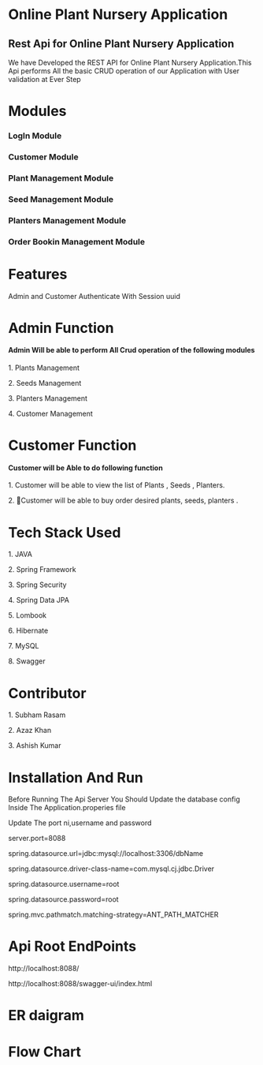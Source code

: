 <h1>Online Plant Nursery Application</h1>
<h2>Rest Api for Online Plant Nursery Application</h2>
<p>We have Developed the REST API for Online Plant Nursery Application.This Api performs All the basic CRUD operation of our Application with User validation at Ever Step </p>

<h1>Modules</h1>
<h3>LogIn Module</h3>
<h3>Customer Module</h3>
<h3>Plant Management Module</h3>
<h3>Seed Management Module</h3>
<h3>Planters Management Module</h3>
<h3>Order Bookin Management Module</h3>

<h1>Features</h1>
<p>Admin and Customer Authenticate With Session uuid<p/>

<h1>Admin Function</h1>
<h4>Admin Will  be able to perform All Crud operation of the following modules</h4>
<p>1. Plants Management <p/>
<p>2. Seeds Management<p/>
<p>3. Planters Management<p/>
<p>4. Customer Management <p/>
<h1>Customer Function</h1>
<h4>Customer will be Able to do following function</h4>
<p>1. Customer will be able to view the list of Plants , Seeds , Planters. <p/>
<p>2. Customer will be able to buy order desired plants, seeds, planters .<p/>
<h1>Tech Stack Used</h1>
<p>1. JAVA <p/>
<p>2. Spring Framework<p/>
<p>3. Spring Security<p/>
<p>4. Spring Data JPA <p/>
<p>5. Lombook <p/>
<p>6. Hibernate<p/>
<p>7. MySQL<p/>
<p>8. Swagger <p/>

<h1>Contributor</h1>
<p>1. Subham Rasam <p/>
<p>2. Azaz Khan<p/>
<p>3. Ashish Kumar<p/>

<h1>Installation And Run</h1>
<p>Before Running The Api Server You Should  Update the database config Inside The Application.properies file</p>
<p>Update The port ni,username and password</p>
<p>server.port=8088</p>


<p>spring.datasource.url=jdbc:mysql://localhost:3306/dbName</p>
<p>spring.datasource.driver-class-name=com.mysql.cj.jdbc.Driver</p>
<p>spring.datasource.username=root</p>
<p>spring.datasource.password=root</p>
<p>spring.mvc.pathmatch.matching-strategy=ANT_PATH_MATCHER</p>
<h1>Api Root EndPoints</h1>
<p>http://localhost:8088/</p>
<p>http://localhost:8088/swagger-ui/index.html</p>

<h1>ER daigram</h1>

<h1>Flow Chart</h1>

